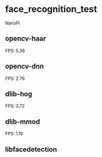 # face_recognition_test

NanoPi

## opencv-haar
FPS: 5.38

## opencv-dnn
FPS: 2.78

## dlib-hog
FPS: 3.72

## dlib-mmod
FPS: 1.19

## libfacedetection

